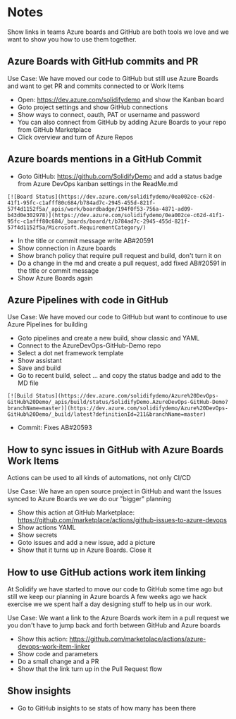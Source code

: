 # Notes #
Show links in teams 
Azure boards and GitHub are both tools we love and we want to show you how to use them together.

## Azure Boards with GitHub commits and PR ##
Use Case: We have moved our code to GitHub but still use Azure Boards and want to get PR and commits connected to or Work Items
- Open: https://dev.azure.com/solidifydemo and show the Kanban board
- Goto project settings and show GitHub connections
- Show ways to connect, oauth, PAT or username and password
- You can also connect from GitHub by adding Azure Boards to your repo from GitHub Marketplace
- Click overview and turn of Azure Repos

## Azure boards mentions in a GitHub Commit ##
- Goto GitHub: https://github.com/SolidifyDemo and add a status badge from Azure DevOps kanban settings in the ReadMe.md
```
[![Board Status](https://dev.azure.com/solidifydemo/0ea002ce-c62d-41f1-95fc-c1afff80c684/b784ad7c-2945-455d-821f-57f4d1152f5a/_apis/work/boardbadge/194f0f53-756a-4871-ad09-b43d0e302978)](https://dev.azure.com/solidifydemo/0ea002ce-c62d-41f1-95fc-c1afff80c684/_boards/board/t/b784ad7c-2945-455d-821f-57f4d1152f5a/Microsoft.RequirementCategory/)
```
- In the title or commit message write AB#20591
- Show connection in Azure boards
- Show branch policy that require pull request and build, don't turn it on
- Do a change in the md and create a pull request, add fixed AB#20591 in the title or commit message
- Show Azure Boards again

## Azure Pipelines with code in GitHub ##
Use Case: We have moved our code to GitHub but want to continoue to use Azure Pipelines for building
- Goto pipelines and create a new build, show classic and YAML
- Connect to the AzureDevOps-GitHub-Demo repo
- Select a dot net framework template
- Show assistant
- Save and build
- Go to recent build, select ... and copy the status badge and add to the MD file
```
[![Build Status](https://dev.azure.com/solidifydemo/Azure%20DevOps-GitHub%20Demo/_apis/build/status/SolidifyDemo.AzureDevOps-GitHub-Demo?branchName=master)](https://dev.azure.com/solidifydemo/Azure%20DevOps-GitHub%20Demo/_build/latest?definitionId=211&branchName=master)
```
- Commit: Fixes AB#20593

## How to sync issues in GitHub with Azure Boards Work Items ##
Actions can be used to all kinds of automations, not only CI/CD

Use Case: We have an open source project in GitHub and want the Issues synced to Azure Boards we we do our "bigger" planning
- Show this action at GitHub Marketplace: https://github.com/marketplace/actions/github-issues-to-azure-devops
- Show actions YAML
- Show secrets 
- Goto issues and add a new issue, add a picture
- Show that it turns up in Azure Boards. Close it

## How to use GitHub actions work item linking ##
At Solidify we have started to move our code to GitHub some time ago but still we keep our planning in Azure boards
A few weeks ago we hack exercise we we spent half a day designing stuff to help us in our work. 

Use Case: We want a link to the Azure Boards work item in a pull request we you don't have to jump back and forth between GitHub and Azure boards
- Show this action: https://github.com/marketplace/actions/azure-devops-work-item-linker 
- Show code and parameters
- Do a small change and a PR
- Show that the link turn up in the Pull Request flow

## Show insights
-  Go to GitHub insights to se stats of how many has been there
